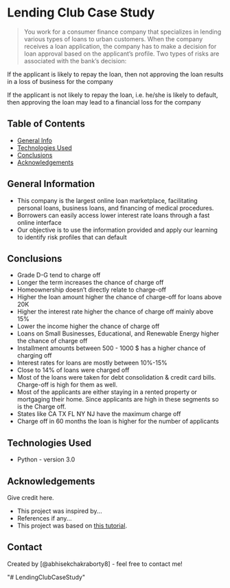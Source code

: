 # Lending Club Case Study
> You work for a consumer finance company that specializes in lending various types of loans to urban customers. When the company receives a loan application, the company has to make a decision for loan approval based on the applicant’s profile. Two types of risks are associated with the bank’s decision:

If the applicant is likely to repay the loan, then not approving the loan results in a loss of business for the company

If the applicant is not likely to repay the loan, i.e. he/she is likely to default, then approving the loan may lead to a financial loss for the company


## Table of Contents
* [General Info](#general-information)
* [Technologies Used](#technologies-used)
* [Conclusions](#conclusions)
* [Acknowledgements](#acknowledgements)

<!-- You can include any other section that is pertinent to your problem -->

## General Information
- This company is the largest online loan marketplace, facilitating personal loans, business loans, and financing of medical procedures. 
- Borrowers can easily access lower interest rate loans through a fast online interface
- Our objective is to use the information provided and apply our learning to identify risk profiles that can default

<!-- You don't have to answer all the questions - just the ones relevant to your project. -->

## Conclusions
- Grade D-G tend to charge off
- Longer the term increases the chance of charge off
- Homeownership doesn’t directly relate to charge-off
- Higher the loan amount higher the chance of charge-off for loans above 20K
- Higher the interest rate higher the chance of charge off mainly above 15%
- Lower the income higher the chance of charge off
- Loans on Small Businesses, Educational, and Renewable Energy higher the chance of charge off
- Installment amounts between 500 - 1000 $ has a higher chance of charging off
- Interest rates for loans are mostly between 10%-15%
- Close to 14% of loans were charged off
- Most of the loans were taken for debt consolidation & credit card bills. Charge-off is high for them as well.
- Most of the applicants are either staying in a rented property or mortgaging their home. Since applicants are high in these segments so is the Charge off.
- States like CA TX FL NY NJ have the maximum charge off
- Charge off in 60 months the loan is higher for the number of applicants



<!-- You don't have to answer all the questions - just the ones relevant to your project. -->


## Technologies Used
- Python - version 3.0

<!-- As the libraries versions keep on changing, it is recommended to mention the version of library used in this project -->

## Acknowledgements
Give credit here.
- This project was inspired by...
- References if any...
- This project was based on [this tutorial](https://www.example.com).


## Contact
Created by [@abhisekchakraborty8] - feel free to contact me! 


<!-- Optional -->
<!-- ## License -->
<!-- This project is open source and available under the [... License](). -->

<!-- You don't have to include all sections - just the one's relevant to your project -->"# LendingClubCaseStudy" 
